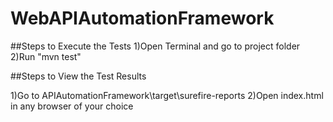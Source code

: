 # WebAPIAutomationFramework

##Steps to Execute the Tests
1)Open Terminal and go to project folder
2)Run "mvn test"

##Steps to View the Test Results

1)Go to APIAutomationFramework\target\surefire-reports
2)Open index.html in any browser of your choice

